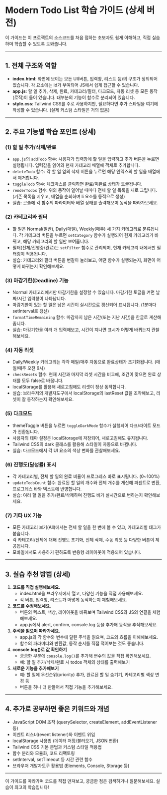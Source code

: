 # Modern Todo List 학습 가이드 (상세 버전)

이 가이드는 이 프로젝트의 소스코드를 처음 접하는 초보자도 쉽게 이해하고, 직접 실습하며 학습할 수 있도록 도와줍니다.

---

## 1. 전체 구조와 역할
- **index.html**: 화면에 보이는 모든 UI(버튼, 입력창, 리스트 등)의 구조가 정의되어 있습니다. 각 요소에는 id가 부여되어 JS에서 쉽게 접근할 수 있습니다.
- **app.js**: 할 일 추가, 삭제, 완료, 카테고리/필터, 다크모드, 자동 리셋 등 모든 동작(로직)이 들어 있습니다. 대부분의 기능이 함수로 분리되어 있습니다.
- **style.css**: Tailwind CSS를 주로 사용하지만, 필요하다면 추가 스타일을 여기에 작성할 수 있습니다. (실제 커스텀 스타일은 거의 없음)

---

## 2. 주요 기능별 학습 포인트 (상세)

### (1) 할 일 추가/삭제/완료
- `app.js`의 `addTodo` 함수: 사용자가 입력창에 할 일을 입력하고 추가 버튼을 누르면 실행됩니다. 입력값을 읽어와 현재 카테고리 배열에 객체로 추가합니다.
- `deleteTodo` 함수: 각 할 일 옆의 삭제 버튼을 누르면 해당 인덱스의 할 일을 배열에서 제거합니다.
- `toggleTodo` 함수: 체크박스를 클릭하면 완료/미완료 상태가 토글됩니다.
- `renderTodos` 함수: 위의 동작이 일어날 때마다 전체 할 일 목록을 새로 그립니다. (기존 목록을 지우고, 배열을 순회하며 li 요소를 동적으로 생성)
- 실습: 콘솔에 각 함수의 파라미터와 배열 상태를 출력해보며 동작을 따라가보세요.

### (2) 카테고리와 필터
- 할 일은 Normal(일반), Daily(매일), Weekly(매주) 세 가지 카테고리로 분류됩니다. 각 카테고리 버튼을 누르면 `setCategory` 함수가 실행되어 현재 카테고리가 바뀌고, 해당 카테고리의 할 일만 보여줍니다.
- 필터(전체/진행중/완료)는 `setFilter` 함수로 관리되며, 현재 카테고리 내에서만 필터링이 적용됩니다.
- 실습: 카테고리와 필터 버튼을 번갈아 눌러보고, 어떤 함수가 실행되는지, 화면이 어떻게 바뀌는지 확인해보세요.

### (3) 마감기한(Deadline) 기능
- Normal 카테고리에서만 마감기한을 설정할 수 있습니다. 마감기한 토글을 켜면 날짜/시간 입력창이 나타납니다.
- 마감기한이 있는 할 일은 남은 시간이 실시간으로 갱신되어 표시됩니다. (1분마다 setInterval로 갱신)
- `formatTimeRemaining` 함수: 마감까지 남은 시간(또는 지난 시간)을 한글로 계산해줍니다.
- 실습: 마감기한을 여러 개 입력해보고, 시간이 지나면 표시가 어떻게 바뀌는지 관찰해보세요.

### (4) 자동 리셋
- Daily/Weekly 카테고리는 각각 매일/매주 자동으로 완료상태가 초기화됩니다. (매일/매주 오전 6시)
- `checkResets` 함수: 현재 시간과 마지막 리셋 시간을 비교해, 조건이 맞으면 완료 상태를 모두 false로 바꿉니다.
- localStorage를 활용해 새로고침해도 리셋이 정상 동작합니다.
- 실습: 브라우저의 개발자도구에서 localStorage의 lastReset 값을 조작해보고, 리셋이 잘 동작하는지 확인해보세요.

### (5) 다크모드
- themeToggle 버튼을 누르면 `toggleDarkMode` 함수가 실행되어 다크/라이트 모드가 전환됩니다.
- 사용자의 테마 설정은 localStorage에 저장되어, 새로고침해도 유지됩니다.
- Tailwind CSS의 dark 클래스를 활용해 스타일이 자동으로 바뀝니다.
- 실습: 다크모드에서 각 UI 요소의 색상 변화를 관찰해보세요.

### (6) 진행도(달성률) 표시
- 각 카테고리별, 전체 할 일의 완료 비율이 프로그레스 바로 표시됩니다. (0~100%)
- `updateTodoCount` 함수: 완료된 할 일의 개수와 전체 개수를 계산해 퍼센트로 변환, 프로그레스 바와 텍스트에 반영합니다.
- 실습: 여러 할 일을 추가/완료/삭제하며 진행도 바가 실시간으로 변하는지 확인해보세요.

### (7) 기타 UX 기능
- 모든 카테고리 보기(All)에서는 전체 할 일을 한 번에 볼 수 있고, 카테고리별 태그가 붙습니다.
- 각 카테고리/전체에 대해 진행도 초기화, 전체 삭제, 수동 리셋 등 다양한 버튼이 제공됩니다.
- 모바일에서도 사용하기 편하도록 반응형 레이아웃이 적용되어 있습니다.

---

## 3. 실습 추천 방법 (상세)
1. **코드를 직접 실행해보세요.**
   - index.html을 브라우저에서 열고, 다양한 기능을 직접 사용해보세요.
   - 각 버튼, 입력창, 리스트가 어떻게 동작하는지 체험해보세요.
2. **코드를 수정해보세요.**
   - 버튼의 텍스트, 색상, 레이아웃을 바꿔보며 Tailwind CSS와 JS의 연결을 체험해보세요.
   - app.js에서 alert, confirm, console.log 등을 추가해 동작을 추적해보세요.
3. **주석을 읽으며 따라가세요.**
   - app.js의 각 함수와 변수에 달린 주석을 읽으며, 코드의 흐름을 이해해보세요.
   - 함수의 파라미터와 반환값, 동작 순서를 직접 적어보는 것도 좋습니다.
4. **console.log()로 값 확인하기**
   - 궁금한 부분에 `console.log()`를 추가해 변수의 값을 직접 확인해보세요.
   - 예: 할 일 추가/삭제/완료 시 todos 객체의 상태를 출력해보기
5. **새로운 기능을 추가해보기**
   - 예: 할 일에 우선순위(priority) 추가, 완료된 할 일 숨기기, 카테고리별 색상 변경 등
   - 버튼을 하나 더 만들어서 직접 기능을 추가해보세요.

---

## 4. 추가로 공부하면 좋은 키워드와 개념
- JavaScript DOM 조작 (querySelector, createElement, addEventListener 등)
- 이벤트 리스너(event listener)와 이벤트 위임
- localStorage 사용법 (데이터 저장/불러오기, JSON 변환)
- Tailwind CSS 기본 문법과 커스텀 스타일 적용법
- 함수 분리와 모듈화, 코드 리팩토링
- setInterval, setTimeout 등 시간 관련 함수
- 브라우저 개발자도구 활용법 (Elements, Console, Storage 등)

---

이 가이드를 따라가며 코드를 직접 만져보고, 궁금한 점은 검색하거나 질문해보세요. 실습이 최고의 학습입니다!